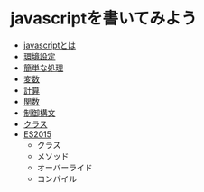 # javascriptを書いてみよう

* [javascriptとは](javascriptとは.md)
* [環境設定](環境設定.md)
* [簡単な処理](簡単な処理.md)
* [変数](変数.md)
* [計算](計算.md)
* [関数](関数.md)
* [制御構文](制御構文.md)
* [クラス](クラス.md)
* [ES2015](ES2015/index.md)
    * クラス
    * メソッド
    * オーバーライド
    * コンパイル